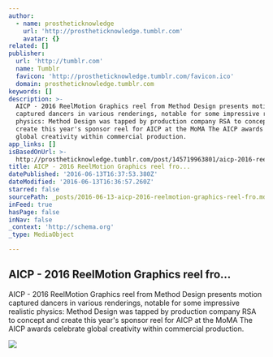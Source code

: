 ```yaml
---
author:
  - name: prostheticknowledge
    url: 'http://prostheticknowledge.tumblr.com'
    avatar: {}
related: []
publisher:
  url: 'http://tumblr.com'
  name: Tumblr
  favicon: 'http://prostheticknowledge.tumblr.com/favicon.ico'
  domain: prostheticknowledge.tumblr.com
keywords: []
description: >-
  AICP - 2016 ReelMotion Graphics reel from Method Design presents motion
  captured dancers in various renderings, notable for some impressive realistic
  physics: Method Design was tapped by production company RSA to concept and
  create this year's sponsor reel for AICP at the MoMA The AICP awards celebrate
  global creativity within commercial production.
app_links: []
isBasedOnUrl: >-
  http://prostheticknowledge.tumblr.com/post/145719963801/aicp-2016-reel-motion-graphics-reel-from-method
title: AICP - 2016 ReelMotion Graphics reel fro...
datePublished: '2016-06-13T16:37:53.380Z'
dateModified: '2016-06-13T16:36:57.260Z'
starred: false
sourcePath: _posts/2016-06-13-aicp-2016-reelmotion-graphics-reel-fro.md
inFeed: true
hasPage: false
inNav: false
_context: 'http://schema.org'
_type: MediaObject

---
```

<article style=""><h1>AICP - 2016 ReelMotion Graphics reel fro...</h1><p>AICP - 2016 ReelMotion Graphics reel from Method Design presents motion captured dancers in various renderings, notable for some impressive realistic physics: Method Design was tapped by production company RSA to concept and create this year's sponsor reel for AICP at the MoMA The AICP awards celebrate global creativity within commercial production.</p><img src="http://66.media.tumblr.com/ca5f81466fe59cd6c8e367e8f301516d/tumblr_o8kmvpryWq1qav3uso1_540.gif" /></article>